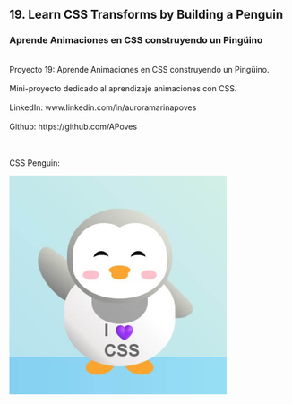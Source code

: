 
## 19. Learn CSS Transforms by Building a Penguin

### Aprende Animaciones en CSS construyendo un Pingüino
<br>
Proyecto 19: Aprende Animaciones en CSS construyendo un Pingüino.
<br>
<br>
Mini-proyecto dedicado al aprendizaje animaciones con CSS.
<br>
<br>
LinkedIn: www.linkedin.com/in/auroramarinapoves
<br>
<br>
Github: https://github.com/APoves

<br>
<br>
<br>

CSS Penguin:

![CSS Penguin](https://github.com/APoves/Responsive-Web-Design/blob/main/19.%20Learn%20CSS%20Transforms%20by%20Building%20a%20Penguin/CSS%20Penguin.jpg)

